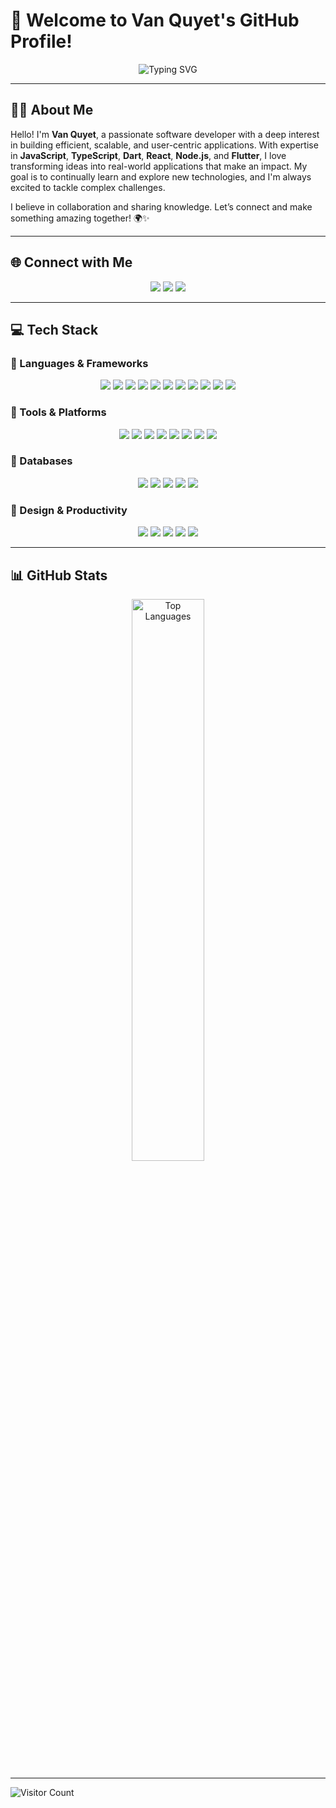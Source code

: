 # 🌟 Welcome to Van Quyet's GitHub Profile!

<p align="center">
  <img src="https://readme-typing-svg.herokuapp.com?color=E22FE4&width=450&height=50&lines=Hi👋+I'm+Van+Quyet...;Nice+To+Meet+You+...&center=true&vCenter=true" alt="Typing SVG">
</p>



---

## 👨‍💻 About Me

Hello! I'm **Van Quyet**, a passionate software developer with a deep interest in building efficient, scalable, and user-centric applications. With expertise in **JavaScript**, **TypeScript**, **Dart**, **React**, **Node.js**, and **Flutter**, I love transforming ideas into real-world applications that make an impact. My goal is to continually learn and explore new technologies, and I'm always excited to tackle complex challenges.

I believe in collaboration and sharing knowledge. Let’s connect and make something amazing together! 🌍✨

---

## 🌐 Connect with Me

<p align="center">
  <a href="https://www.facebook.com/leondev.asia?mibextid=LQQJ4d" target="_blank"><img src="https://img.shields.io/badge/Facebook-%231877F2.svg?style=for-the-badge&logo=Facebook&logoColor=white"></a>
  <a href="https://www.instagram.com/leondev.asia?igshid=dWpkZmd0YW41bzZ3" target="_blank"><img src="https://img.shields.io/badge/Instagram-%23E4405F.svg?style=for-the-badge&logo=Instagram&logoColor=white"></a>
  <a href="https://www.tiktok.com/@leovn.asia" target="_blank"><img src="https://img.shields.io/badge/TikTok-%23000000.svg?style=for-the-badge&logo=TikTok&logoColor=white"></a>
</p>

---

## 💻 Tech Stack

### 🔹 Languages & Frameworks
<p align="center">
  <img src="https://img.shields.io/badge/JavaScript-%23323330.svg?style=for-the-badge&logo=javascript&logoColor=%23F7DF1E">
  <img src="https://img.shields.io/badge/TypeScript-%23007ACC.svg?style=for-the-badge&logo=typescript&logoColor=white">
  <img src="https://img.shields.io/badge/HTML5-%23E34F26.svg?style=for-the-badge&logo=html5&logoColor=white">
  <img src="https://img.shields.io/badge/CSS3-%231572B6.svg?style=for-the-badge&logo=css3&logoColor=white">
  <img src="https://img.shields.io/badge/Node.js-6DA55F?style=for-the-badge&logo=node.js&logoColor=white">
  <img src="https://img.shields.io/badge/Express.js-%23404d59.svg?style=for-the-badge&logo=express&logoColor=%2361DAFB">
  <img src="https://img.shields.io/badge/React-%2320232a.svg?style=for-the-badge&logo=react&logoColor=%2361DAFB">
  <img src="https://img.shields.io/badge/Redux-%23593d88.svg?style=for-the-badge&logo=redux&logoColor=white">
  <img src="https://img.shields.io/badge/Next-black?style=for-the-badge&logo=next.js&logoColor=white">
  <img src="https://img.shields.io/badge/NestJS-%23E0234E.svg?style=for-the-badge&logo=nestjs&logoColor=white">
  <img src="https://img.shields.io/badge/Flutter-%2302569B.svg?style=for-the-badge&logo=Flutter&logoColor=white">
</p>

### 🔹 Tools & Platforms
<p align="center">
  <img src="https://img.shields.io/badge/Firebase-%23039BE5.svg?style=for-the-badge&logo=firebase">
  <img src="https://img.shields.io/badge/Heroku-%23430098.svg?style=for-the-badge&logo=heroku&logoColor=white">
  <img src="https://img.shields.io/badge/Vercel-%23000000.svg?style=for-the-badge&logo=vercel&logoColor=white">
  <img src="https://img.shields.io/badge/AntDesign-%230170FE.svg?style=for-the-badge&logo=ant-design&logoColor=white">
  <img src="https://img.shields.io/badge/Expo-%231C1E24.svg?style=for-the-badge&logo=expo&logoColor=#D04A37">
  <img src="https://img.shields.io/badge/JWT-black?style=for-the-badge&logo=JSON%20web%20tokens">
  <img src="https://img.shields.io/badge/Socket.io-black?style=for-the-badge&logo=socket.io&badgeColor=010101">
  <img src="https://img.shields.io/badge/TailwindCSS-%2338B2AC.svg?style=for-the-badge&logo=tailwind-css&logoColor=white">
</p>

### 🔹 Databases
<p align="center">
  <img src="https://img.shields.io/badge/MongoDB-%234ea94b.svg?style=for-the-badge&logo=mongodb&logoColor=white">
  <img src="https://img.shields.io/badge/MySQL-%2300f.svg?style=for-the-badge&logo=mysql&logoColor=white">
  <img src="https://img.shields.io/badge/Postgres-%23316192.svg?style=for-the-badge&logo=postgresql&logoColor=white">
  <img src="https://img.shields.io/badge/SQLite-%2307405e.svg?style=for-the-badge&logo=sqlite&logoColor=white">
  <img src="https://img.shields.io/badge/Redis-%23DD0031.svg?style=for-the-badge&logo=redis&logoColor=white">
</p>

### 🔹 Design & Productivity
<p align="center">
  <img src="https://img.shields.io/badge/Figma-%23F24E1E.svg?style=for-the-badge&logo=figma&logoColor=white">
  <img src="https://img.shields.io/badge/Canva-%2300C4CC.svg?style=for-the-badge&logo=canva&logoColor=white">
  <img src="https://img.shields.io/badge/Trello-%23026AA7.svg?style=for-the-badge&logo=Trello&logoColor=white">
  <img src="https://img.shields.io/badge/Swagger-%23Clojure.svg?style=for-the-badge&logo=swagger&logoColor=white">
  <img src="https://img.shields.io/badge/TensorFlow-%23FF6F00.svg?style=for-the-badge&logo=TensorFlow&logoColor=white">
</p>

---

## 📊 GitHub Stats

<p align="center">
 
  <img src="https://github-readme-stats.vercel.app/api/top-langs/?username=leondev192&theme=radical&hide_border=false&include_all_commits=false&count_private=false&layout=compact" alt="Top Languages" width="48%">
</p>

---





![Visitor Count](https://visitcount.itsvg.in/api?id=leondev192&icon=0&color=0)

